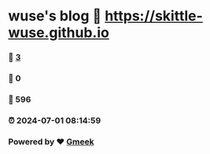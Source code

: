 # wuse's blog :link: https://skittle-wuse.github.io 
### :page_facing_up: [3](https://skittle-wuse.github.io/tag.html) 
### :speech_balloon: 0 
### :hibiscus: 596 
### :alarm_clock: 2024-07-01 08:14:59 
### Powered by :heart: [Gmeek](https://github.com/Meekdai/Gmeek)

